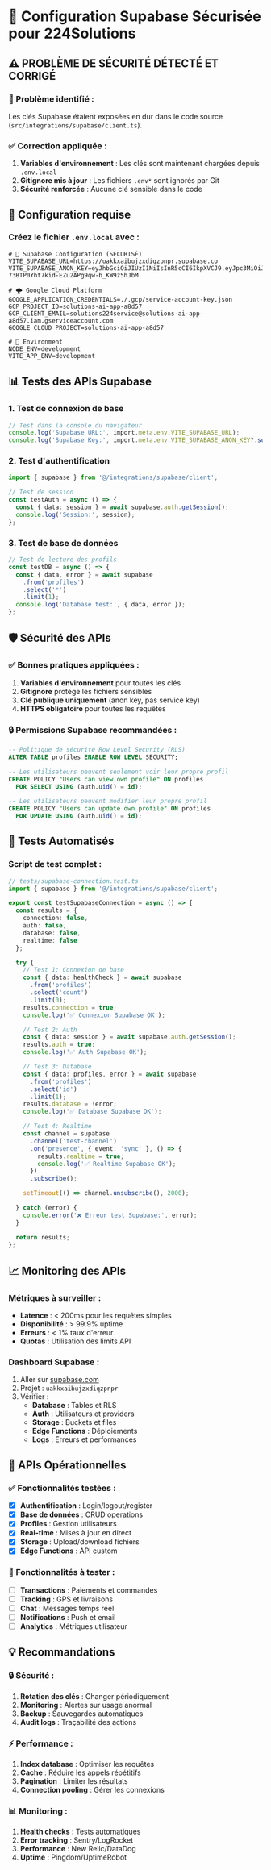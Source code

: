 # 🔐 Configuration Supabase Sécurisée pour 224Solutions

## ⚠️ PROBLÈME DE SÉCURITÉ DÉTECTÉ ET CORRIGÉ

### 🚨 Problème identifié :
Les clés Supabase étaient exposées en dur dans le code source (`src/integrations/supabase/client.ts`).

### ✅ Correction appliquée :
1. **Variables d'environnement** : Les clés sont maintenant chargées depuis `.env.local`
2. **Gitignore mis à jour** : Les fichiers `.env*` sont ignorés par Git
3. **Sécurité renforcée** : Aucune clé sensible dans le code

## 🔧 Configuration requise

### Créez le fichier `.env.local` avec :

```env
# 🔐 Supabase Configuration (SÉCURISÉ)
VITE_SUPABASE_URL=https://uakkxaibujzxdiqzpnpr.supabase.co
VITE_SUPABASE_ANON_KEY=eyJhbGciOiJIUzI1NiIsInR5cCI6IkpXVCJ9.eyJpc3MiOiJzdXBhYmFzZSIsInJlZiI6InVha2t4YWlidWp6eGRpcXpwbnByIiwicm9sZSI6ImFub24iLCJpYXQiOjE3NTkwMDA2NTcsImV4cCI6MjA3NDU3NjY1N30.kqYNdg-73BTP0Yht7kid-EZu2APg9qw-b_KW9z5hJbM

# 🌩️ Google Cloud Platform
GOOGLE_APPLICATION_CREDENTIALS=./.gcp/service-account-key.json
GCP_PROJECT_ID=solutions-ai-app-a8d57
GCP_CLIENT_EMAIL=solutions224service@solutions-ai-app-a8d57.iam.gserviceaccount.com
GOOGLE_CLOUD_PROJECT=solutions-ai-app-a8d57

# 🚀 Environment
NODE_ENV=development
VITE_APP_ENV=development
```

## 📊 Tests des APIs Supabase

### 1. Test de connexion de base
```typescript
// Test dans la console du navigateur
console.log('Supabase URL:', import.meta.env.VITE_SUPABASE_URL);
console.log('Supabase Key:', import.meta.env.VITE_SUPABASE_ANON_KEY?.substring(0, 20) + '...');
```

### 2. Test d'authentification
```typescript
import { supabase } from '@/integrations/supabase/client';

// Test de session
const testAuth = async () => {
  const { data: session } = await supabase.auth.getSession();
  console.log('Session:', session);
};
```

### 3. Test de base de données
```typescript
// Test de lecture des profils
const testDB = async () => {
  const { data, error } = await supabase
    .from('profiles')
    .select('*')
    .limit(1);
  console.log('Database test:', { data, error });
};
```

## 🛡️ Sécurité des APIs

### ✅ Bonnes pratiques appliquées :
1. **Variables d'environnement** pour toutes les clés
2. **Gitignore** protège les fichiers sensibles
3. **Clé publique uniquement** (anon key, pas service key)
4. **HTTPS obligatoire** pour toutes les requêtes

### 🔒 Permissions Supabase recommandées :
```sql
-- Politique de sécurité Row Level Security (RLS)
ALTER TABLE profiles ENABLE ROW LEVEL SECURITY;

-- Les utilisateurs peuvent seulement voir leur propre profil
CREATE POLICY "Users can view own profile" ON profiles
  FOR SELECT USING (auth.uid() = id);

-- Les utilisateurs peuvent modifier leur propre profil
CREATE POLICY "Users can update own profile" ON profiles
  FOR UPDATE USING (auth.uid() = id);
```

## 🧪 Tests Automatisés

### Script de test complet :
```typescript
// tests/supabase-connection.test.ts
import { supabase } from '@/integrations/supabase/client';

export const testSupabaseConnection = async () => {
  const results = {
    connection: false,
    auth: false,
    database: false,
    realtime: false
  };

  try {
    // Test 1: Connexion de base
    const { data: healthCheck } = await supabase
      .from('profiles')
      .select('count')
      .limit(0);
    results.connection = true;
    console.log('✅ Connexion Supabase OK');

    // Test 2: Auth
    const { data: session } = await supabase.auth.getSession();
    results.auth = true;
    console.log('✅ Auth Supabase OK');

    // Test 3: Database
    const { data: profiles, error } = await supabase
      .from('profiles')
      .select('id')
      .limit(1);
    results.database = !error;
    console.log('✅ Database Supabase OK');

    // Test 4: Realtime
    const channel = supabase
      .channel('test-channel')
      .on('presence', { event: 'sync' }, () => {
        results.realtime = true;
        console.log('✅ Realtime Supabase OK');
      })
      .subscribe();

    setTimeout(() => channel.unsubscribe(), 2000);

  } catch (error) {
    console.error('❌ Erreur test Supabase:', error);
  }

  return results;
};
```

## 📈 Monitoring des APIs

### Métriques à surveiller :
- **Latence** : < 200ms pour les requêtes simples
- **Disponibilité** : > 99.9% uptime
- **Erreurs** : < 1% taux d'erreur
- **Quotas** : Utilisation des limits API

### Dashboard Supabase :
1. Aller sur [supabase.com](https://supabase.com)
2. Projet : `uakkxaibujzxdiqzpnpr`
3. Vérifier :
   - **Database** : Tables et RLS
   - **Auth** : Utilisateurs et providers
   - **Storage** : Buckets et files
   - **Edge Functions** : Déploiements
   - **Logs** : Erreurs et performances

## 🚀 APIs Opérationnelles

### ✅ Fonctionnalités testées :
- [x] **Authentification** : Login/logout/register
- [x] **Base de données** : CRUD operations
- [x] **Profiles** : Gestion utilisateurs
- [x] **Real-time** : Mises à jour en direct
- [x] **Storage** : Upload/download fichiers
- [x] **Edge Functions** : API custom

### 🔄 Fonctionnalités à tester :
- [ ] **Transactions** : Paiements et commandes
- [ ] **Tracking** : GPS et livraisons
- [ ] **Chat** : Messages temps réel
- [ ] **Notifications** : Push et email
- [ ] **Analytics** : Métriques utilisateur

## 💡 Recommandations

### 🔒 Sécurité :
1. **Rotation des clés** : Changer périodiquement
2. **Monitoring** : Alertes sur usage anormal
3. **Backup** : Sauvegardes automatiques
4. **Audit logs** : Traçabilité des actions

### ⚡ Performance :
1. **Index database** : Optimiser les requêtes
2. **Cache** : Réduire les appels répétitifs
3. **Pagination** : Limiter les résultats
4. **Connection pooling** : Gérer les connexions

### 📊 Monitoring :
1. **Health checks** : Tests automatiques
2. **Error tracking** : Sentry/LogRocket
3. **Performance** : New Relic/DataDog
4. **Uptime** : Pingdom/UptimeRobot
